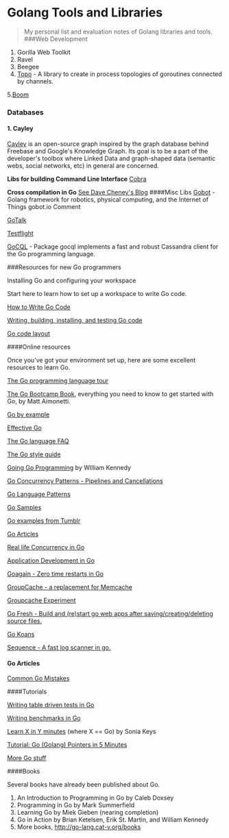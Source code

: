 Golang Tools and Libraries
======================
> My personal list and evaluation notes of Golang libraries and tools.
###Web Development 
1. Gorilla Web Toolkit
2. Ravel
3. Beegee
4. [Topo](https://github.com/mdmarek/topo) - A library to create in process topologies of goroutines connected by channels.

5.[Boom](https://github.com/rakyll/boom)

### Databases

#### 1. Cayley
[Cayley](https://github.com/google/cayley) is an open-source graph inspired by the graph database behind Freebase and Google's Knowledge Graph. Its goal is to be a part of the developer's toolbox where Linked Data and graph-shaped data (semantic webs, social networks, etc) in general are concerned.

**Libs for building Command Line Interface** 
[Cobra](https://github.com/spf13/cobra)

**Cross compilation in Go**
[See Dave Cheney's Blog](http://dave.cheney.net/2013/07/09/an-introduction-to-cross-compilation-with-go-1-1)
####Misc Libs
[Gobot](http://gobot.io/) - Golang framework for robotics, physical computing, and the Internet of Things 
gobot.io  Comment

[GoTalk](http://rsms.me/2015/01/21/gotalk.html)

[Testflight](https://github.com/drewolson/testflight)

[GoCQL](https://github.com/gocql/gocql) - Package gocql implements a fast and robust Cassandra client for the Go programming language.

###Resources for new Go programmers

Installing Go and configuring your workspace

Start here to learn how to set up a workspace to write Go code.

[How to Write Go Code](http://golang.org/doc/code.html)

[Writing, building, installing, and testing Go code](https://www.youtube.com/watch?v=XCsL89YtqCs)

[Go code layout](https://code.google.com/p/jmcvetta-contrib/wiki/GithubCodeLayout)


####Online resources

Once you’ve got your environment set up, here are some excellent resources to learn Go.

[The Go programming language tour](http://tour.golang.org/#1)

[The Go Bootcamp Book](http://www.golangbootcamp.com/book/), everything you need to know to get started with Go, by Matt Aimonetti.

[Go by example](https://gobyexample.com/)

[Effective Go](http://golang.org/doc/effective_go.html)

[The Go language FAQ](http://golang.org/doc/faq)

[The Go style guide](https://code.google.com/p/go-wiki/wiki/Style)

[Going Go Programming](http://www.goinggo.net/) by WIlliam Kennedy

[Go Concurrency Patterns - Pipelines and Cancellations](http://blog.golang.org/pipelines)

[Go Language Patterns](https://sites.google.com/site/gopatterns/)

[Go Samples](https://github.com/golang-samples)

[Go examples from Tumblr](http://golang-examples.tumblr.com/)

[Go Articles](https://github.com/golang/go/wiki/Articles)

[Real life Concurrency in Go](http://matt.aimonetti.net/posts/2012/11/27/real-life-concurrency-in-go/)

[Application Development in Go](http://jasonroelofs.com/2013/08/01/application-development-in-go/)

[Goagain - Zero time restarts in Go](https://github.com/rcrowley/goagain)

[GroupCache - a replacement for Memcache](https://github.com/golang/groupcache)

[Groupcache Experiment](https://github.com/capotej/groupcache-db-experiment)

[Go Fresh - Build and (re)start go web apps after saving/creating/deleting source files.](https://github.com/pilu/fresh)

[Go Koans](https://github.com/cdarwin/go-koans)

[Sequence - A fast log scanner in go.](http://zhen.org/blog/sequence-high-performance-sequential-semantic-log--parser/)



#### Go Articles
[Common Go Mistakes](http://soryy.com/blog/2014/common-mistakes-with-go-lang/)

####Tutorials

[Writing table driven tests in Go](http://dave.cheney.net/2013/06/09/writing-table-driven-tests-in-go)

[Writing benchmarks in Go](http://dave.cheney.net/2013/06/30/how-to-write-benchmarks-in-go)

[Learn X in Y minutes](http://learnxinyminutes.com/docs/go/) (where X == Go) by Sonia Keys

[Tutorial: Go (Golang) Pointers in 5 Minutes](http://www.giantflyingsaucer.com/blog/?p=4720)

[More Go stuff](https://github.com/mindreframer/golang-stuff)

####Books

Several books have already been published about Go.

 1. An Introduction to Programming in Go by Caleb Doxsey
 2. Programming in Go by Mark Summerfield
 3. Learning Go by Miek Gieben (nearing completion)
 4. Go in Action by Brian Ketelsen, Erik St. Martin, and William Kennedy
 5. More books, http://go-lang.cat-v.org/books

